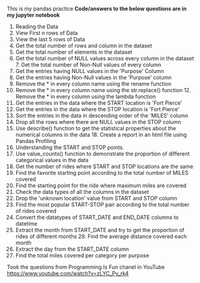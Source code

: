 This is my pandas practice **Code/answers to the below questions are in my jupyter notebook**

1. Reading the Data
2. View First n rows of Data
3. View the last 5 rows of Data
4. Get the total number of rows and column in the dataset
5. Get the total number of elements in the dataset
6. Get the total number of NULL values across every column in the dataset 7. Get the total number of Non-Null values of every column
8. Get the entries having NULL values in the 'Purpose' Column
9. Get the entries having Non-Null values in the 'Purpose' column
10. Remove the * in every column name using the rename function
11. Remove the * in every column name using the str.replace() function 12. Remove the * in every column using the lambda function
13. Get the entries in the data where the START location is 'Fort Pierce'
14. Get the entries in the data where the STOP location is 'Fort Pierce'
15. Sort the entries in the data in descending order of the 'MILES' column
16. Drop all the rows where there are NULL values in the STOP column
17. Use describe() function to get the statistical properties about the numerical columns in the data 18. Create a report in an html file using Pandas Profiling
19. Understanding the START and STOP points.
20. Use value_counts() function to demonstrate the proportion of different categorical values in the data
21. Get the number of rides where START and STOP locations are the same
22. Find the favorite starting point according to the total number of MILES covered
23. Find the starting point for the ride where maximum miles are covered
24. Check the data types of all the columns in the dataset
25. Drop the 'unknown location' value from START and STOP column
26. Find the most popular START-STOP pair according to the total number of rides covered
27. Convert the datatypes of START_DATE and END_DATE columns to datetime
28. Extract the month from START_DATE and try to get the proportion of rides of different months 29. Find the average distance covered each month
30. Extract the day from the START_DATE column
31. Find the total miles covered per category per purpose

Took the questions from Programming Is Fun chanel in YouTube
https://www.youtube.com/watch?v=zLYC_Py_rk4
